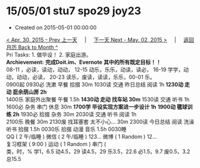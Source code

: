 # 15/05/01 stu7 spo29 joy23

* Created on 2015-05-01 00:00:00

[&lt; Apr. 30, 2015 - Prev 上一天](../04/d30.md)     \|     [下一天 Next - May. 02, 2015 &gt;](d02.md)     \|     [返回月历 Back to Month ^](index.md)   
Pri Tasks: 1. 做毕设！ 2. 家庭出游。   
 **Archievement:** **完成Doit.im、Evernote**  **其中的所有既定目标！！**   
 08-11 ，必读，读动，动动， 12-15 动乐，乐乐，动读，读必， 16-19 学学，动动，动动，必读， 20-23 读乐，废读，读读，乐乐，00-01 乐。   
 0900起 0930必 洗漱 早餐 拾掇 30m 1030读 交通 昨日总结 阅读 1h **1230动 走动 逛余荫山房 2h**   
 1400乐 家庭外出聚餐 午餐 1.5h **1430动 走动 找车站 30m** 1530读 交通 听书 1h   
 1600必 杂务 串门 休息 30m **1700学 毕设实现方案进一步设计 1h** **1900动 毽球训练 2h** 1930必 拾掇 杂务 30m 2030读 交通 听书 阅读 1h   
 2100乐 晚餐 30m 2130废 找耳塞套 太不小心… 30m 2300读 今日总结 阅读 洗澡 听书 拾掇 1.5h 0030乐 拾掇 动漫 音乐 1.5h 0030睡   
 QQ \( 2 午/临睡 \) 微信 \( 2 午/临睡 \) 123… 微博 \( 1 Random \) 12…   
 复习框架 \( 9:00 \) 运动 \( 1 Random \) 串门 \(   
 类，时，% 学1，6.5 动4.5，29 读4.5，29 乐3.5，22.6 必1.5，9.7 废0.5，3.2 总15.5

